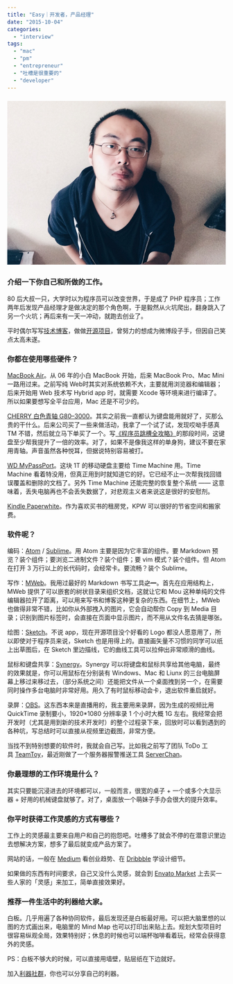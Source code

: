 ```yaml
---
title: "Easy｜开发者，产品经理"
date: "2015-10-04"
categories: 
  - "interview"
tags: 
  - "mac"
  - "pm"
  - "entrepreneur"
  - "吐槽是很重要的"
  - "developer"
---
```


### ![easy](/images/easy.jpg)

### 介绍一下你自己和所做的工作。

80 后大叔一只，大学时以为程序员可以改变世界，于是成了 PHP 程序员；工作两年后发现产品经理才是做决定的那个角色啊，于是毅然从火坑爬出，翻身跳入了另一个火坑；再后来有一天一冲动，就跑去创业了。

平时偶尔写写[技术博客](https://ftqq.com/)，做做[开源项目](https://github.com/easychen)，曾努力的想成为微博段子手，但因自己笑点太高未遂。

### 你都在使用哪些硬件？

[MacBook Air](https://www.apple.com/cn/macbook-air/)。从 06 年的小白 MacBook 开始，后来 MacBook Pro、Mac Mini 一路用过来。之前写纯 Web时其实对系统依赖不大，主要就用浏览器和编辑器；后来开始用 Web 技术写 Hybrid app 时，就需要 Xcode 等环境来进行编译了。所以如果要想写全平台应用，Mac 还是不可少的。

[CHERRY 白色青轴 G80–3000](https://www.amazon.cn/CHERRY-%E6%A8%B1%E6%A1%83G80-3000LSCEU-0%E6%9C%BA%E6%A2%B0%E9%94%AE%E7%9B%98-%E7%99%BD%E8%89%B2%E9%9D%92%E8%BD%B4/dp/B005EE168M)。其实之前我一直都认为键盘能用就好了，买那么贵的干什么。后来公司买了一些来做活动，我拿了一个试了试，发现哎呦手感真 TM 不错，然后就立马下单买了一个。写[《程序员跳槽全攻略》](https://www.amazon.cn/%E7%A8%8B%E5%BA%8F%E5%91%98%E8%B7%B3%E6%A7%BD%E5%85%A8%E6%94%BB%E7%95%A5-Easy/dp/B00PJVX160)的那段时间，这键盘至少帮我提升了一倍的效率。对了，如果不是像我这样的单身狗，建议不要在家用青轴。声音虽然各种悦耳，但据说特别容易被打。

[WD MyPassPort](https://item.jd.com/931833.html)。这块 1T 的移动硬盘主要给 Time Machine 用。Time Machine 看着特没用，但真正用到时就知道它的好。它已经不止一次帮我找回错误覆盖和删除的文档了。另外 Time Machine 还能完整的恢复整个系统 —— 这意味着，丢失电脑再也不会丢失数据了，对悲观主义者来说这是很好的安慰剂。

[Kindle Paperwhite](https://www.amazon.cn/dp/B00QJDOLIO)。作为喜欢买书的租房党，KPW 可以很好的节省空间和搬家费。

### 软件呢？

编码：[Atom](https://atom.io/) / [Sublime](https://www.sublimetext.com/)。用 Atom 主要是因为它丰富的组件。要 Markdown 预览？装个组件；要浏览二进制文件？装个组件；要 vim 模式？装个组件。但 Atom 在打开 3 万行以上的长代码时，会经常卡。要流畅？装个 Sublime。

写作：[MWeb](https://www.mweb.im/)。我用过最好的 Markdown 书写工具~~之一~~。首先在应用结构上，MWeb 提供了可以嵌套的树状目录来组织文档，这就让它和 Mou 这种单纯的文件编辑器拉开了距离，可以用来写书和博客这种更复杂的东西。在细节上，MWeb 也做得非常不错，比如你从外部拽入的图片，它会自动帮你 Copy 到 Media 目录；识别到图片标签时，会直接在页面中显示图片，而不用从文件名去猜是哪张。

绘图：[Sketch](https://bohemiancoding.com/sketch/)。不说 app，现在开源项目没个好看的 Logo 都没人愿意用了，所以即使对于程序员来说，Sketch 也是用得上的。直接画矢量不习惯的同学可以纸上出草图后，在 Sketch 里边描线，它的曲线工具可以拉伸出非常顺滑的曲线。

鼠标和键盘共享：[Synergy](https://synergy-project.org/)。Synergy 可以将键盘和鼠标共享给其他电脑，最终的效果就是，你可以用鼠标在分别装有 Windows、Mac 和 Liunx 的三台电脑屏幕上移过来移过去，（部分系统之间）还能把文件从一个桌面拽到另一个，在需要同时操作多台电脑时非常好用。用久了有时鼠标移动会卡，退出软件重启就好。

录屏：[OBS](https://obsproject.com/)。这东西本来是直播用的，我主要用来录屏，因为生成的视频比用 QuickTime 录制要小，1920\*1080 分辨率录 1 个小时大概 1G 左右。我经常会把开发时（尤其是用到新的技术开发时）的整个过程录下来，回放时可以看到遇到的各种坑，写总结时可以直接从视频里边截图，非常方便。

当找不到特别想要的软件时，我就会自己写。比如我之前写了团队 ToDo 工具 [TeamToy](https://github.com/easychen/TeamToy)，最近刚做了一个服务器报警推送工具 [ServerChan](https://sc.ftqq.com/)。

### 你最理想的工作环境是什么？

其实只要能沉浸进去的环境都可以，一般而言，很宽的桌子 + 一个或多个大显示器 + 好用的机械键盘就够了。对了，桌面放一个萌妹子手办会很大的提升效率。

### 你平时获得工作灵感的方式有哪些？

工作上的灵感最主要来自用户和自己的抱怨吧。吐槽多了就会不停的在潜意识里边去想解决方案，想多了最后就变成产品方案了。

网站的话，一般在 [Medium](https://medium.com/) 看创业趋势、在 [Dribbble](https://dribbble.com/) 学设计细节。

如果做的东西有时间要求，自己又没什么灵感，就会到 [Envato Market](https://market.envato.com/) 上去买一些人家的「灵感」来加工，简单直接效果好。

### 推荐一件生活中的利器给大家。

白板。几乎用遍了各种协同软件，最后发现还是白板最好用。可以把大脑里想的以图的方式画出来，电脑里的 Mind Map 也可以打印出来贴上去。规划大型项目时很容易纵观全局，效果特别好；休息的时候也可以端杯咖啡看着玩，经常会获得意外的灵感。

PS：白板不够大的时候，可以直接用墙壁，贴层纸在下边就好。

加入[利器社群](https://liqi.io/community/)，你也可以分享自己的利器。
